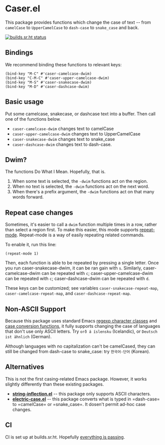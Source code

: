 # Caser.el #

This package provides functions which change the case of text -- from `camelCase` to `UpperCamelCase` to `dash-case` to `snake_case` and back.

[![builds.sr.ht status](https://builds.sr.ht/~zck/caser.el.svg)](https://builds.sr.ht/~zck/caser.el?)

## Bindings ##

We recommend binding these functions to relevant keys:

```emacs-lisp
(bind-key "M-C" #'caser-camelcase-dwim)
(bind-key "C-M-C" #'caser-upper-camelcase-dwim)
(bind-key "M-S" #'caser-snakecase-dwim)
(bind-key "M-D" #'caser-dashcase-dwim)
```

## Basic usage ##

Put some camelcase, snakecase, or dashcase text into a buffer. Then call one of the functions below.

* `caser-camelcase-dwim` changes text to camelCase
* `caser-upper-camelcase-dwim` changes text to UpperCamelCase
* `caser-snakecase-dwim` changes text to snake_case
* `caser-dashcase-dwim` changes text to dash-case.

## Dwim?

The functions Do What I Mean. Hopefully, that is.

1. When some text is selected, the `-dwim` functions act on the region.
1. When no text is selected, the `-dwim` functions act on the next word.
1. When there's a prefix argument, the `-dwim` functions act on that many words forward.

## Repeat case changes ##

Sometimes, it's easier to call a `dwim` function multiple times in a row, rather than select a region first. To make this easier, this mode supports [repeat-mode](https://karthinks.com/software/it-bears-repeating/). Repeat-mode is a way of easily repeating related commands.

To enable it, run this line:

```emacs-lisp
(repeat-mode 1)
```

Then, each function is able to be repeated by pressing a single letter. Once you run caser-snakecase-dwim, it can be ran gain with `s`. Similarly, caser-camelcase-dwim can be repeated with `c`; caser-upper-camelcase-dwim can be repeated with `c`; caser-dashcase-dwim can be repeated with `d`.

These keys can be customized; see variables `caser-snakecase-repeat-map`, `caser-camelcase-repeat-map`, and `caser-dashcase-repeat-map`.

## Non-ASCII Support ##

Because this package uses standard Emacs [regexp character classes](https://www.gnu.org/software/emacs/manual/html_node/elisp/Char-Classes.html) and [case conversion functions](https://www.gnu.org/software/emacs/manual/html_node/elisp/Case-Conversion.html), it fully supports changing the case of languages that don't use only ASCII letters. Try `orð á íslensku` (Icelandic), or `Deutsch ist ähnlich` (German).

Although languages with no capitalization can't be camelCased, they can still be changed from dash-case to snake_case: try `한국어-단어` (Korean).

## Alternatives ##

This is not the first casing-related Emacs package. However, it works slightly differently than these existing packages.

* **[string-inflection.el](https://github.com/akicho8/string-inflection)** -- this package only supports ASCII characters.
* **[electric-case.el](https://github.com/zk-phi/electric-case)** -- this package converts what is typed in =dash-case= to =camelCase= or =snake_case=. It dosen't permit ad-hoc case changes.

## CI

CI is set up at builds.sr.ht. Hopefully [everything is passing](https://builds.sr.ht/~zck/caser.el).
